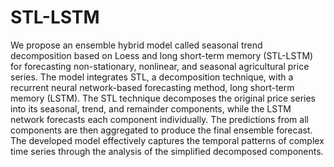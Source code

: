 # STL-LSTM
We propose an ensemble hybrid model called seasonal trend decomposition based on Loess and long short-term memory (STL-LSTM) for forecasting non-stationary, nonlinear, and seasonal agricultural price series. The model integrates STL, a decomposition technique, with a recurrent neural network-based forecasting method, long short-term memory (LSTM). The STL technique decomposes the original price series into its seasonal, trend, and remainder components, while the LSTM network forecasts each component individually. The predictions from all components are then aggregated to produce the final ensemble forecast. The developed model effectively captures the temporal patterns of complex time series through the analysis of the simplified decomposed components. 
